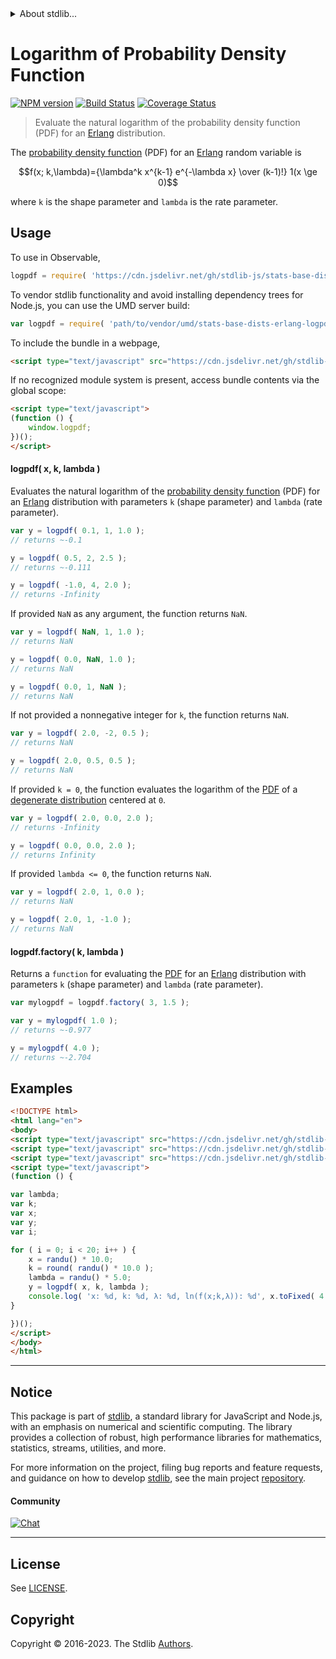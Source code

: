 <!--

@license Apache-2.0

Copyright (c) 2018 The Stdlib Authors.

Licensed under the Apache License, Version 2.0 (the "License");
you may not use this file except in compliance with the License.
You may obtain a copy of the License at

   http://www.apache.org/licenses/LICENSE-2.0

Unless required by applicable law or agreed to in writing, software
distributed under the License is distributed on an "AS IS" BASIS,
WITHOUT WARRANTIES OR CONDITIONS OF ANY KIND, either express or implied.
See the License for the specific language governing permissions and
limitations under the License.

-->


<details>
  <summary>
    About stdlib...
  </summary>
  <p>We believe in a future in which the web is a preferred environment for numerical computation. To help realize this future, we've built stdlib. stdlib is a standard library, with an emphasis on numerical and scientific computation, written in JavaScript (and C) for execution in browsers and in Node.js.</p>
  <p>The library is fully decomposable, being architected in such a way that you can swap out and mix and match APIs and functionality to cater to your exact preferences and use cases.</p>
  <p>When you use stdlib, you can be absolutely certain that you are using the most thorough, rigorous, well-written, studied, documented, tested, measured, and high-quality code out there.</p>
  <p>To join us in bringing numerical computing to the web, get started by checking us out on <a href="https://github.com/stdlib-js/stdlib">GitHub</a>, and please consider <a href="https://opencollective.com/stdlib">financially supporting stdlib</a>. We greatly appreciate your continued support!</p>
</details>

# Logarithm of Probability Density Function

[![NPM version][npm-image]][npm-url] [![Build Status][test-image]][test-url] [![Coverage Status][coverage-image]][coverage-url] <!-- [![dependencies][dependencies-image]][dependencies-url] -->

> Evaluate the natural logarithm of the probability density function (PDF) for an [Erlang][erlang-distribution] distribution.

<section class="intro">

The [probability density function][pdf] (PDF) for an [Erlang][erlang-distribution] random variable is

<!-- <equation class="equation" label="eq:erlang_pdf" align="center" raw="f(x; k,\lambda)={\lambda^k x^{k-1} e^{-\lambda x} \over (k-1)!} 1(x \ge 0)" alt="Probability density function (PDF) for an Erlang distribution."> -->

```math
f(x; k,\lambda)={\lambda^k x^{k-1} e^{-\lambda x} \over (k-1)!} 1(x \ge 0)
```

<!-- <div class="equation" align="center" data-raw-text="f(x; k,\lambda)={\lambda^k x^{k-1} e^{-\lambda x} \over (k-1)!} 1(x \ge 0)" data-equation="eq:erlang_pdf">
    <img src="https://cdn.jsdelivr.net/gh/stdlib-js/stdlib@51534079fef45e990850102147e8945fb023d1d0/lib/node_modules/@stdlib/stats/base/dists/erlang/logpdf/docs/img/equation_erlang_pdf.svg" alt="Probability density function (PDF) for an Erlang distribution.">
    <br>
</div> -->

<!-- </equation> -->

where `k` is the shape parameter and `lambda` is the rate parameter.

</section>

<!-- /.intro -->



<section class="usage">

## Usage

To use in Observable,

```javascript
logpdf = require( 'https://cdn.jsdelivr.net/gh/stdlib-js/stats-base-dists-erlang-logpdf@umd/browser.js' )
```

To vendor stdlib functionality and avoid installing dependency trees for Node.js, you can use the UMD server build:

```javascript
var logpdf = require( 'path/to/vendor/umd/stats-base-dists-erlang-logpdf/index.js' )
```

To include the bundle in a webpage,

```html
<script type="text/javascript" src="https://cdn.jsdelivr.net/gh/stdlib-js/stats-base-dists-erlang-logpdf@umd/browser.js"></script>
```

If no recognized module system is present, access bundle contents via the global scope:

```html
<script type="text/javascript">
(function () {
    window.logpdf;
})();
</script>
```

#### logpdf( x, k, lambda )

Evaluates the natural logarithm of the [probability density function][pdf] (PDF) for an [Erlang][erlang-distribution]  distribution with parameters `k` (shape parameter) and `lambda` (rate parameter).

```javascript
var y = logpdf( 0.1, 1, 1.0 );
// returns ~-0.1

y = logpdf( 0.5, 2, 2.5 );
// returns ~-0.111

y = logpdf( -1.0, 4, 2.0 );
// returns -Infinity
```

If provided `NaN` as any argument, the function returns `NaN`.

```javascript
var y = logpdf( NaN, 1, 1.0 );
// returns NaN

y = logpdf( 0.0, NaN, 1.0 );
// returns NaN

y = logpdf( 0.0, 1, NaN );
// returns NaN
```

If not provided a nonnegative integer for `k`, the function returns `NaN`.

```javascript
var y = logpdf( 2.0, -2, 0.5 );
// returns NaN

y = logpdf( 2.0, 0.5, 0.5 );
// returns NaN
```

If provided `k = 0`, the function evaluates the logarithm of the [PDF][pdf] of a [degenerate distribution][degenerate-distribution] centered at `0`.

```javascript
var y = logpdf( 2.0, 0.0, 2.0 );
// returns -Infinity

y = logpdf( 0.0, 0.0, 2.0 );
// returns Infinity
```

If provided `lambda <= 0`, the function returns `NaN`.

```javascript
var y = logpdf( 2.0, 1, 0.0 );
// returns NaN

y = logpdf( 2.0, 1, -1.0 );
// returns NaN
```

#### logpdf.factory( k, lambda )

Returns a `function` for evaluating the [PDF][pdf] for an [Erlang][erlang-distribution] distribution with parameters `k` (shape parameter) and `lambda` (rate parameter).

```javascript
var mylogpdf = logpdf.factory( 3, 1.5 );

var y = mylogpdf( 1.0 );
// returns ~-0.977

y = mylogpdf( 4.0 );
// returns ~-2.704
```

</section>

<!-- /.usage -->

<section class="examples">

## Examples

<!-- eslint no-undef: "error" -->

```html
<!DOCTYPE html>
<html lang="en">
<body>
<script type="text/javascript" src="https://cdn.jsdelivr.net/gh/stdlib-js/random-base-randu@umd/browser.js"></script>
<script type="text/javascript" src="https://cdn.jsdelivr.net/gh/stdlib-js/math-base-special-round@umd/browser.js"></script>
<script type="text/javascript" src="https://cdn.jsdelivr.net/gh/stdlib-js/stats-base-dists-erlang-logpdf@umd/browser.js"></script>
<script type="text/javascript">
(function () {

var lambda;
var k;
var x;
var y;
var i;

for ( i = 0; i < 20; i++ ) {
    x = randu() * 10.0;
    k = round( randu() * 10.0 );
    lambda = randu() * 5.0;
    y = logpdf( x, k, lambda );
    console.log( 'x: %d, k: %d, λ: %d, ln(f(x;k,λ)): %d', x.toFixed( 4 ), k, lambda.toFixed( 4 ), y.toFixed( 4 ) );
}

})();
</script>
</body>
</html>
```

</section>

<!-- /.examples -->

<!-- Section for related `stdlib` packages. Do not manually edit this section, as it is automatically populated. -->

<section class="related">

</section>

<!-- /.related -->

<!-- Section for all links. Make sure to keep an empty line after the `section` element and another before the `/section` close. -->


<section class="main-repo" >

* * *

## Notice

This package is part of [stdlib][stdlib], a standard library for JavaScript and Node.js, with an emphasis on numerical and scientific computing. The library provides a collection of robust, high performance libraries for mathematics, statistics, streams, utilities, and more.

For more information on the project, filing bug reports and feature requests, and guidance on how to develop [stdlib][stdlib], see the main project [repository][stdlib].

#### Community

[![Chat][chat-image]][chat-url]

---

## License

See [LICENSE][stdlib-license].


## Copyright

Copyright &copy; 2016-2023. The Stdlib [Authors][stdlib-authors].

</section>

<!-- /.stdlib -->

<!-- Section for all links. Make sure to keep an empty line after the `section` element and another before the `/section` close. -->

<section class="links">

[npm-image]: http://img.shields.io/npm/v/@stdlib/stats-base-dists-erlang-logpdf.svg
[npm-url]: https://npmjs.org/package/@stdlib/stats-base-dists-erlang-logpdf

[test-image]: https://github.com/stdlib-js/stats-base-dists-erlang-logpdf/actions/workflows/test.yml/badge.svg?branch=main
[test-url]: https://github.com/stdlib-js/stats-base-dists-erlang-logpdf/actions/workflows/test.yml?query=branch:main

[coverage-image]: https://img.shields.io/codecov/c/github/stdlib-js/stats-base-dists-erlang-logpdf/main.svg
[coverage-url]: https://codecov.io/github/stdlib-js/stats-base-dists-erlang-logpdf?branch=main

<!--

[dependencies-image]: https://img.shields.io/david/stdlib-js/stats-base-dists-erlang-logpdf.svg
[dependencies-url]: https://david-dm.org/stdlib-js/stats-base-dists-erlang-logpdf/main

-->

[chat-image]: https://img.shields.io/gitter/room/stdlib-js/stdlib.svg
[chat-url]: https://app.gitter.im/#/room/#stdlib-js_stdlib:gitter.im

[stdlib]: https://github.com/stdlib-js/stdlib

[stdlib-authors]: https://github.com/stdlib-js/stdlib/graphs/contributors

[umd]: https://github.com/umdjs/umd
[es-module]: https://developer.mozilla.org/en-US/docs/Web/JavaScript/Guide/Modules

[deno-url]: https://github.com/stdlib-js/stats-base-dists-erlang-logpdf/tree/deno
[umd-url]: https://github.com/stdlib-js/stats-base-dists-erlang-logpdf/tree/umd
[esm-url]: https://github.com/stdlib-js/stats-base-dists-erlang-logpdf/tree/esm
[branches-url]: https://github.com/stdlib-js/stats-base-dists-erlang-logpdf/blob/main/branches.md

[stdlib-license]: https://raw.githubusercontent.com/stdlib-js/stats-base-dists-erlang-logpdf/main/LICENSE

[erlang-distribution]: https://en.wikipedia.org/wiki/Erlang_distribution

[pdf]: https://en.wikipedia.org/wiki/Probability_density_function

[degenerate-distribution]: https://en.wikipedia.org/wiki/Degenerate_distribution

</section>

<!-- /.links -->

